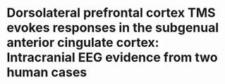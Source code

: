 # Dorsolateral prefrontal cortex TMS evokes responses in the subgenual anterior cingulate cortex: Intracranial EEG evidence from two human cases
